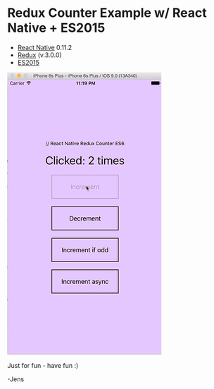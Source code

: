# Redux Counter Example w/ React Native + ES2015


- [React Native](https://facebook.github.io/react-native/) 0.11.2
- [Redux](https://github.com/rackt/redux) (v.3.0.0)
- [ES2015](http://www.ecma-international.org/ecma-262/6.0/)

![Screen shot](./wiki/redux-counter.gif)

Just for fun - have fun :)

-Jens
